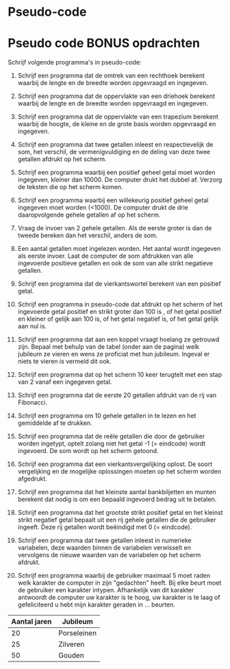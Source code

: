 # Pseudo-code


# Pseudo code BONUS opdrachten

Schrijf volgende programma's in pseudo-code:
  1. Schrijf een programma dat de omtrek van een rechthoek berekent waarbij de lengte en de breedte worden opgevraagd en ingegeven.
  
  1. Schrijf een programma dat de oppervlakte van een driehoek berekent waarbij de lengte en de breedte worden opgevraagd en ingegeven.
  
  1. Schrijf een programma dat de oppervlakte van een trapezium berekent waarbij de hoogte, de kleine en de grote basis worden opgevraagd en ingegeven.
  
  1. Schrijf een programma dat twee getallen inleest en respectievelijk de som, het verschil, de vermenigvuldiging en de deling van deze twee getallen afdrukt op het scherm.
  
  1. Schrijf een programma waarbij een positief geheel getal moet worden ingegeven, kleiner dan 10000. De computer drukt het dubbel af. Verzorg de teksten die op het scherm komen.
  
  1. Schrijf een programma waarbij een willekeurig positief geheel getal ingegeven moet worden (<1000). De computer drukt de drie daaropvolgende gehele getallen af op het scherm.
  
  1. Vraag de invoer van 2 gehele getallen. Als de eerste groter is dan de tweede bereken dan het verschil, anders de som.
  
  1. Een aantal getallen moet ingelezen worden. Het aantal wordt ingegeven als eerste invoer. Laat de computer de som afdrukken van alle ingevoerde positieve getallen en ook de som van alle strikt negatieve getallen.
  
  1. Schrijf een programma dat de vierkantswortel berekent van een positief getal.
  
  1. Schrijf een programma in pseudo-code dat afdrukt op het scherm of het ingevoerde getal positief en strikt groter dan 100 is , of het getal positief en kleiner of gelijk aan 100 is, of het getal negatief is, of het getal gelijk aan nul is.
  
  1. Schrijf een programma dat aan een koppel vraagt hoelang ze getrouwd zijn. Bepaal met behulp van de tabel (onder aan de pagina) welk jubileum ze vieren en wens ze proficiat met hun jubileum. Ingeval er niets te vieren is vermeld dit ook.
  
  1. Schrijf een programma dat op het scherm 10 keer terugtelt met een stap van 2 vanaf een ingegeven getal.
  
  1. Schrijf een programma dat de eerste 20 getallen afdrukt van de rij van Fibonacci.
  
  1. Schrijf een programma om 10 gehele getallen in te lezen en het gemiddelde af te drukken.
  
  1. Schrijf een programma dat de reële getallen die door de gebruiker worden ingetypt, optelt zolang niet het getal -1 (= eindcode) wordt ingevoerd. De som wordt op het scherm getoond.
  
  1. Schrijf een programma dat een vierkantsvergelijking oplost. De soort vergelijking en de mogelijke oplossingen moeten op het scherm worden afgedrukt.
  
  1. Schrijf een programma dat het kleinste aantal bankbiljetten en munten berekent dat nodig is om een bepaald ingevoerd bedrag uit te betalen.

  1. Schrijf een programma dat het grootste strikt positief getal en het kleinst strikt negatief getal bepaalt uit een rij gehele getallen die de gebruiker ingeeft. Deze rij getallen wordt beëindigd met 0 (= eindcode).

  1. Schrijf een programma dat twee getallen inleest in numerieke variabelen, deze waarden binnen de variabelen verwisselt en vervolgens de nieuwe waarden van de variabelen op het scherm afdrukt.

  1. Schrijf een programma waarbij de gebruiker maximaal 5 moet raden welk karakter de computer in zijn "gedachten" heeft. Bij elke beurt moet de gebruiker een karakter intypen. Afhankelijk van dit karakter antwoordt de computer uw karakter is te hoog, uw karakter is te laag of gefeliciteerd u hebt mijn karakter geraden in … beurten.
  
  | Aantal jaren  | Jubileum      |
  | ------------- | ------------- |
  | 20            | Porseleinen   |
  | 25            | Zilveren      |
  | 50            | Gouden        |
